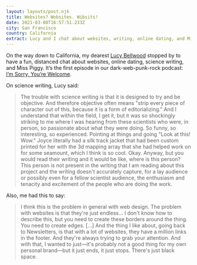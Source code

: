 ```yaml
---
layout: layouts/post.njk
title: Websites? Wobsites. Wibsits!
date: 2021-03-08T16:57:51.233Z
city: San Francisco
country: California
extract: Lucy and I chat about websites, writing, online dating, and Miss Piggy.
---
```


On the way down to California, my dearest [Lucy Bellwood](https://lucybellwood.com/) stopped by to have a fun, distanced chat about websites, online dating, science writing, and Miss Piggy. It’s the first episode in our dark-web-punk-rock podcast: [I’m Sorry, You’re Welcome](https://lucybellwood.com/websites-wobsites-wibsits/).

On science writing, Lucy said:

> The trouble with science writing is that it is designed to try and be objective. And therefore objective often means "strip every piece of character out of this, because it is a form of editorializing." And I understand that within the field, I get it, but it was so shockingly striking to me where I was hearing from these scientists who were, in person, so passionate about what they were doing. So funny, so interesting, so experienced. Pointing at things and going "Look at this! Wow." Joyce literally had a silk track jacket that had been custom printed for her with the 3d mapping array that she had helped work on for some seamount, which I think is so cool. Okay. Anyway, but you would read their writing and it would be like, where is this person? This person is not present in the writing that I am reading about this project and the writing doesn't accurately capture, for a lay audience or possibly even for a fellow scientist audience, the enthusiasm and tenacity and excitement of the people who are doing the work.

Also, me had this to say:

> I think this is the problem in general with web design. The problem with websites is that they're just endless... I don't know how to describe this, but you need to create these borders around the thing. You need to create edges. [...] And the thing I like about, going back to Newsletters, is that with a lot of websites, they have a million links in the footer. And they're always trying to grab your attention. And with that, I wanted to just—it's probably not a good thing for my own personal brand—but it just ends, it just stops. There's just black space.
